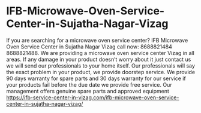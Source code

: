 # IFB-Microwave-Oven-Service-Center-in-Sujatha-Nagar-Vizag
 If you are searching for a microwave oven service center? IFB Microwave Oven Service Center in Sujatha Nagar Vizag call now: 8688821484 8688821488. We are providing a microwave oven service center Vizag in all areas. If any damage in your product doesn’t worry about it just contact us we will send our professionals to your home itself. Our professionals will say the exact problem in your product, we provide doorstep service. We provide 90 days warranty for spare parts and 30 days warranty for our service if your products fail before the due date we provide free service. Our management offers genuine spare parts and approved equipment https://ifb-service-center-in-vizag.com/ifb-microwave-oven-service-center-in-sujatha-nagar-vizag/
